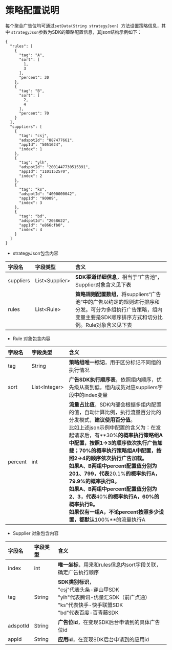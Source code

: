 # 策略配置说明

每个聚合广告位均可通过`setData(String strategyJson) `方法设置策略信息，其中 `strategyJson`参数为SDK的策略配置信息，其json结构示例如下：

```
{
  "rules": [
    {
      "tag": "A",
      "sort": [
        1,
        3
      ],
      "percent": 30
    },
    {
      "tag": "B",
      "sort": [
        2,
        4
      ],
      "percent": 70
    }
  ],
  "suppliers": [
    {
      "tag": "csj",
      "adspotId": "887477661",
      "appId": "5051624",
      "index": 1
    },
    {
      "tag": "ylh",
      "adspotId": "2001447730515391",
      "appId": "1101152570",
      "index": 2
    },
    {
      "tag": "ks",
      "adspotId": "4000000042",
      "appId": "90009",
      "index": 3
    },
    {
      "tag": "bd",
      "adspotId": "2058622",
      "appId": "e866cfb0",
      "index": 4
    }
  ]
}
```


* strategyJson包含内容


|字段名	| 字段类型 |含义
|:--- |:--- |:--- |
|suppliers | List&lt;Supplier> | **SDK渠道详细信息**，相当于“广告池”，Supplier对象含义见下表
|rules | List&lt;Rule> | **策略规则配置数组**，将suppliers“广告池”中的广告以约定的规则进行排序和分发。可分为多组执行广告策略，组内变量主要是SDK顺序排序方式和切分比例。Rule对象含义见下表


* Rule 对象包含内容

|字段名	| 字段类型 |含义
|:--- |:--- |:--- |
|tag	|String	|**策略组唯一标记**，用于区分标记不同组的执行情况
| sort | List&lt;Integer> | **广告SDK执行顺序表**，依照组内顺序，优先级从高到低，组内成员对应suppliers字段中的index变量
|percent | int | **流量占比值**，SDK内部会根据多组内配置的值，自动计算比例，执行流量百分比的分发模式，**建议使用百分值**。<br/>比如上述json示例中配置的含义为：在发起请求后，有**30%**的概率执行策略组A中配置，按照1->3的顺序依次执行广告加载；**70%**的概率执行策略组A中配置，按照2->4的顺序依次执行广告加载。<br/>如果A、B两组中percent配置值分别为**201、799**，代表**20.1%**的概率执行A，**79.9%**的概率执行B。<br/>如果A、B两组中percent配置值分别为**2、3**，代表**40%**的概率执行A，**60%**的概率执行B。<br/>如果**仅有一组A**，不论percent按照多少设置，都默认**100%**的流量执行A


* Supplier 对象包含内容

字段名	| 字段类型 |含义
|:--- |:--- |:--- |
|index	|int|**唯一坐标**，用来和rules信息内sort字段关联，确定广告执行顺序
|tag | String | **SDK类别标识**，<br/>"csj"代表头条-穿山甲SDK<br/>"ylh"代表腾讯-优量汇SDK（前广点通）<br/>"ks"代表快手-快手联盟SDK<br/>"bd"代表百度-百青藤SDK
|adspotId | String | **广告位id**，在变现SDK后台申请到的具体广告位id
|appId | String | **应用id**，在变现SDK后台申请到的应用id



